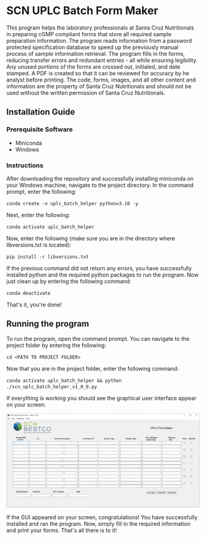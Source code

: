 # SCN UPLC Batch Form Maker
This program helps the laboratory professionals at Santa Cruz Nutritionals in preparing cGMP compliant forms that store all required sample preparation information. The program reads information from a password protected specification database to speed up the previously manual process of sample information retrieval. The program fills in the forms, reducing transfer errors and redundant entries - all while ensuring legibility. Any unused portions of the forms are crossed out, initialed, and date stamped. A PDF is created so that it can be reviewed for accuracy by he analyst before printing. The code, forms, images, and all other content and information are the property of Santa Cruz Nutritionals and should not be used without the written permission of Santa Cruz Nutritionals.

## Installation Guide
### Prerequisite Software
<ul>
<li>Miniconda</li>
<li>Windows</li>
</ul>

### Instructions
After downloading the repository and successfully installing miniconda on your Windows machine, navigate to the project directory. In the command prompt, enter the following:
```
conda create -n uplc_batch_helper python=3.10 -y
```

Next, enter the following:
```
conda activate uplc_batch_helper
```

Now, enter the following (make sure you are in the directory where libversions.txt is located):
```
pip install -r libversions.txt
```

If the previous command did not return any errors, you have successfully installed python and the required python packages to run the program. Now just clean up by entering the following command:
```
conda deactivate
```

That's it, you're done!

## Running the program
To run the program, open the command prompt. You can navigate to the project folder by entering the following:
```
cd <PATH TO PROJECT FOLDER>
```

Now that you are in the project folder, enter the following command:
```
conda activate uplc_batch_helper && python ./scn_uplc_batch_helper_v1_0_0.py
```

If everything is working you should see the graphical user interface appear on your screen.

![GUI Image](/images/startup_screenshot.PNG)

If the GUI appeared on your screen, congratulations! You have successfully installed and ran the program. Now, simply fill in the required information and print your forms. That's all there is to it!
